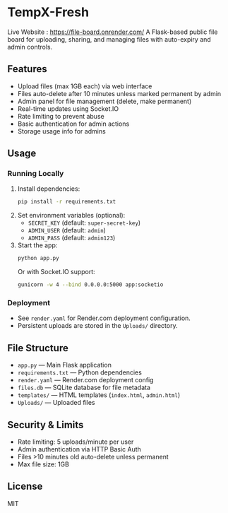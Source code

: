 # TempX-Fresh
Live Website : https://file-board.onrender.com/
A Flask-based public file board for uploading, sharing, and managing files with auto-expiry and admin controls.

## Features
- Upload files (max 1GB each) via web interface
- Files auto-delete after 10 minutes unless marked permanent by admin
- Admin panel for file management (delete, make permanent)
- Real-time updates using Socket.IO
- Rate limiting to prevent abuse
- Basic authentication for admin actions
- Storage usage info for admins

## Usage

### Running Locally
1. Install dependencies:
   ```bash
   pip install -r requirements.txt
   ```
2. Set environment variables (optional):
   - `SECRET_KEY` (default: `super-secret-key`)
   - `ADMIN_USER` (default: `admin`)
   - `ADMIN_PASS` (default: `admin123`)
3. Start the app:
   ```bash
   python app.py
   ```
   Or with Socket.IO support:
   ```bash
   gunicorn -w 4 --bind 0.0.0.0:5000 app:socketio
   ```

### Deployment
- See `render.yaml` for Render.com deployment configuration.
- Persistent uploads are stored in the `Uploads/` directory.

## File Structure
- `app.py` — Main Flask application
- `requirements.txt` — Python dependencies
- `render.yaml` — Render.com deployment config
- `files.db` — SQLite database for file metadata
- `templates/` — HTML templates (`index.html`, `admin.html`)
- `Uploads/` — Uploaded files

## Security & Limits
- Rate limiting: 5 uploads/minute per user
- Admin authentication via HTTP Basic Auth
- Files >10 minutes old auto-delete unless permanent
- Max file size: 1GB

## License
MIT
